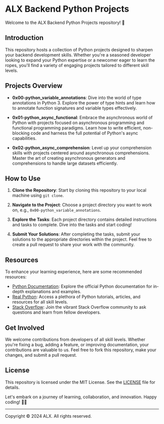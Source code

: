 # ALX Backend Python Projects

Welcome to the ALX Backend Python Projects repository! 🐍

## Introduction

This repository hosts a collection of Python projects designed to sharpen your backend development skills. Whether you're a seasoned developer looking to expand your Python expertise or a newcomer eager to learn the ropes, you'll find a variety of engaging projects tailored to different skill levels.

## Projects Overview

- **0x00-python_variable_annotations**: Dive into the world of type annotations in Python 3. Explore the power of type hints and learn how to annotate function signatures and variable types effectively.

- **0x01-python_async_functional**: Embrace the asynchronous world of Python with projects focused on asynchronous programming and functional programming paradigms. Learn how to write efficient, non-blocking code and harness the full potential of Python's async capabilities.

- **0x02-python_async_comprehension**: Level up your comprehension skills with projects centered around asynchronous comprehensions. Master the art of creating asynchronous generators and comprehensions to handle large datasets efficiently.

## How to Use

1. **Clone the Repository**: Start by cloning this repository to your local machine using `git clone`.

2. **Navigate to the Project**: Choose a project directory you want to work on, e.g., `0x00-python_variable_annotations`.

3. **Explore the Tasks**: Each project directory contains detailed instructions and tasks to complete. Dive into the tasks and start coding!

4. **Submit Your Solutions**: After completing the tasks, submit your solutions to the appropriate directories within the project. Feel free to create a pull request to share your work with the community.

## Resources

To enhance your learning experience, here are some recommended resources:

- [Python Documentation](https://docs.python.org/3/): Explore the official Python documentation for in-depth explanations and examples.
- [Real Python](https://realpython.com/): Access a plethora of Python tutorials, articles, and resources for all skill levels.
- [Stack Overflow](https://stackoverflow.com/): Join the vibrant Stack Overflow community to ask questions and learn from fellow developers.

## Get Involved

We welcome contributions from developers of all skill levels. Whether you're fixing a bug, adding a feature, or improving documentation, your contributions are valuable to us. Feel free to fork this repository, make your changes, and submit a pull request.

## License

This repository is licensed under the MIT License. See the [LICENSE](LICENSE) file for details.

Let's embark on a journey of learning, collaboration, and innovation. Happy coding! 🚀✨

---
Copyright © 2024 ALX. All rights reserved.
